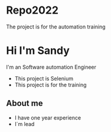 # Repo2022
The project is for the automation training

# Hi I'm Sandy 
I'm an Software automation Engineer

- This project is Selenium
- This project is for the training 

## About me 
- I have one year experience
- I´m lead   




